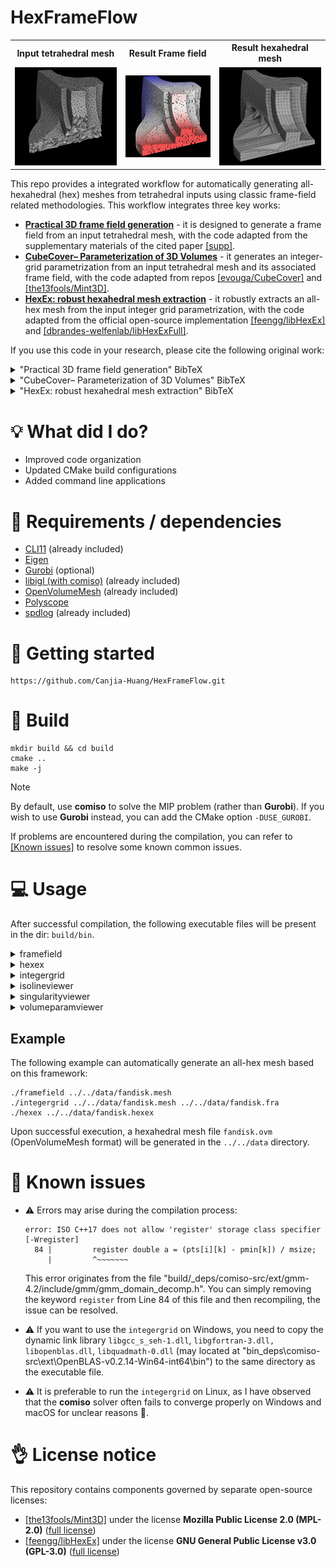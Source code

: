 # HexFrameFlow

<table>
<tr>
<th>Input tetrahedral mesh</th>
<th>Result Frame field</th>	
<th>Result hexahedral mesh</th>
</tr>
<tr>
<td> <img src=".pic/tet.png" width="600"> </td>
<td> <img src=".pic/frame.png" width="600"> </td>
<td> <img src=".pic/hex.png" width="600"> </td>
</tr>
</table>

This repo provides a integrated workflow for automatically generating all-hexahedral (hex) meshes from tetrahedral inputs using classic frame-field related methodologies.
This workflow integrates three key works:

- [**Practical 3D frame field generation**](https://dl.acm.org/doi/10.1145/2980179.2982408) - it is designed to generate a frame field from an input tetrahedral mesh, with the code adapted from the supplementary materials of the cited paper [[supp]](https://dl.acm.org/doi/suppl/10.1145/2980179.2982408/suppl_file/233-0220.zip).
- [**CubeCover– Parameterization of 3D Volumes**](https://onlinelibrary.wiley.com/doi/abs/10.1111/j.1467-8659.2011.02014.x) - it generates an integer-grid parametrization from an input tetrahedral mesh and its associated frame field, with the code adapted from repos [[evouga/CubeCover]](https://github.com/evouga/CubeCover) and [[the13fools/Mint3D]](https://github.com/the13fools/Mint3D).
- [**HexEx: robust hexahedral mesh extraction**](https://dl.acm.org/doi/abs/10.1145/2897824.2925976) - it robustly extracts an all-hex mesh from the input integer grid parametrization, with the code adapted from the official open-source implementation [[feengg/libHexEx]](https://github.com/feengg/libHexEx) and [[dbrandes-welfenlab/libHexExFull]](https://github.com/dbrandes-welfenlab/libHexExFull).

If you use this code in your research, please cite the following original work:

<details>
<summary>"Practical 3D frame field generation" BibTeX</summary>

```
@article{10.1145/2980179.2982408,
  author = {Ray, Nicolas and Sokolov, Dmitry and L\'{e}vy, Bruno},
  title = {Practical 3D frame field generation},
  year = {2016},
  issue_date = {November 2016},
  publisher = {Association for Computing Machinery},
  address = {New York, NY, USA},
  volume = {35},
  number = {6},
  issn = {0730-0301},
  url = {https://doi.org/10.1145/2980179.2982408},
  doi = {10.1145/2980179.2982408},
  journal = {ACM Trans. Graph.},
  month = dec,
  articleno = {233},
  numpages = {9},
  keywords = {smooth frame fields, remeshing}
}
```
</details>

<details>
<summary>"CubeCover– Parameterization of 3D Volumes" BibTeX</summary>

```
@article{https://doi.org/10.1111/j.1467-8659.2011.02014.x,
  author = {Nieser, M. and Reitebuch, U. and Polthier, K.},
  title = {CubeCover– Parameterization of 3D Volumes},
  journal = {Computer Graphics Forum},
  volume = {30},
  number = {5},
  pages = {1397-1406},
  keywords = {I.3.5 Computer Graphics: Curve, surface, solid, and object representations—Computational Geometry and Object Modeling},
  doi = {https://doi.org/10.1111/j.1467-8659.2011.02014.x},
  url = {https://onlinelibrary.wiley.com/doi/abs/10.1111/j.1467-8659.2011.02014.x},
  eprint = {https://onlinelibrary.wiley.com/doi/pdf/10.1111/j.1467-8659.2011.02014.x},
  year = {2011}
}
```
</details>

<details>
<summary>"HexEx: robust hexahedral mesh extraction" BibTeX</summary>

```
@article{10.1145/2897824.2925976,
  author = {Lyon, Max and Bommes, David and Kobbelt, Leif},
  title = {HexEx: robust hexahedral mesh extraction},
  year = {2016},
  issue_date = {July 2016},
  publisher = {Association for Computing Machinery},
  address = {New York, NY, USA},
  volume = {35},
  number = {4},
  issn = {0730-0301},
  url = {https://doi.org/10.1145/2897824.2925976},
  doi = {10.1145/2897824.2925976},
  journal = {ACM Trans. Graph.},
  month = jul,
  articleno = {123},
  numpages = {11},
  keywords = {hex meshing, mesh extraction, parametrization}
}
```
</details>

# :bulb: What did I do?
- Improved code organization
- Updated CMake build configurations
- Added command line applications

# :link: Requirements / dependencies
- [CLI11](https://github.com/CLIUtils/CLI11) (already included)
- [Eigen](https://eigen.tuxfamily.org/index.php?title=Main_Page)
- [Gurobi](https://www.gurobi.com) (optional)
- [libigl (with comiso)](https://libigl.github.io) (already included)
- [OpenVolumeMesh](https://www.graphics.rwth-aachen.de/software/openvolumemesh/) (already included)
- [Polyscope](https://polyscope.run)
- [spdlog](https://github.com/gabime/spdlog) (already included)

# :checkered_flag: Getting started

```
https://github.com/Canjia-Huang/HexFrameFlow.git
```

# :hammer: Build

```
mkdir build && cd build
cmake ..
make -j
```

> [!NOTE]
> By default, use **comiso** to solve the MIP problem (rather than **Gurobi**). If you wish to use **Gurobi** instead, you can add the CMake option `-DUSE_GUROBI`.

If problems are encountered during the compilation, you can refer to [[Known issues]](#bug-known-issues) to resolve some known common issues.

# :computer: Usage

After successful compilation, the following executable files will be present in the dir: `build/bin`.

<details>
<summary>framefield</summary>

I made this command-line application.
The original code generates the frame field defined on the vertices of the tetrahedral mesh. To accommodate subsequent applications, the output result here calculates the average frame field at the centroids of the tetrahedra.

```
./framefield [OPTIONS] input_path [output_path]
```

use `--help` for more options details:
```
POSITIONALS:
  input_path TEXT:FILE REQUIRED
                              Tetrahedral mesh file (.tet/.mesh) path 
  output_path TEXT            Output frame field file (.fra) path 

OPTIONS:
  -h,     --help              Print this help message and exit 
  -v                          Output model file (.obj) which is used to visualize (little 
                              cubes). 
```
</details>

<details>
<summary>hexex</summary>

This application code originates from [[feengg/libHexEx]](https://github.com/feengg/libHexEx), with only minor modifications to it.
I have modified the command-line application to enhance its usability.

```
./hexex [OPTIONS] inFile [outFile]
```

use `--help` for more options details:
```
POSITIONALS:
  inFile TEXT:FILE REQUIRED   Input tet mesh with parametrization file (.hexex) path. 
  outFile TEXT                Output file (.ovm) path. 

OPTIONS:
  -h,     --help              Print this help message and exit 
          --verbose           Output more process information. (default: false) 
```
</details>

<details>
<summary>integergrid</summary>

This application code originates from [[evouga/CubeCover]](https://github.com/evouga/CubeCover) and [[the13fools/Mint3D]](https://github.com/the13fools/Mint3D), with only minor modifications to it.
I have modified the command-line application to enhance its usability.

```
./integergrid [OPTIONS] mesh_path fra_path [output_path]
```

use `--help` for more options details:
```
POSITIONALS:
  mesh_path TEXT:FILE REQUIRED
                              Tetrahedral mesh file (.mesh) path 
  fra_path TEXT:FILE REQUIRED Frame field file (.fra) path 
  output_path TEXT            Output file (.hexex) path 

OPTIONS:
  -h,     --help              Print this help message and exit 
          --perm TEXT:FILE    Parameterization file (.perm) path 
  -c,     --correctcurl FLOAT:FLOAT in [0 - 1] 
                              Set to something non-zero if you want curl-correction. If 
                              curlCorrection isn't zero, as a preprocessing step the frame 
                              field will be corrected to make the field locally integrable 
                              (default: 0.0, 1.0 == 100% change in the input frames allowed) 
  -s,     --scale FLOAT:POSITIVE 
                              The scaling ratio of the input tet model 
  -g,     --gurobi            Use gurobi as the MIP solver. (default: comiso) 
          --seamless          Whether to compute a seamless parameterization or integer-grid 
                              parameterization. (default: integer-grid) 
  -f,     --free              Free the require of the parameterization to align all boundary 
                              faces of the input tetrahedral mesh to the integer grid of the 
                              parameter domain. (default: true) 
          --verbose           Output more process information. (default: false) 

```
</details>

<details>
<summary>isolineviewer</summary>

This application code originates from [[evouga/CubeCover]](https://github.com/evouga/CubeCover), with only minor modifications to it.
I have modified the command-line application to enhance its usability.

```
./isolineviewer [OPTIONS] hexex_file
```

use `--help` for more options details:
```
POSITIONALS:
  hexex_file TEXT:FILE REQUIRED
                              Input tet mesh with parametrization file (.hexex) path. 

OPTIONS:
  -h,     --help              Print this help message and exit 

```
</details>

<details>
<summary>singularityviewer</summary>

This application code originates from [[evouga/CubeCover]](https://github.com/evouga/CubeCover) and [[the13fools/Mint3D]](https://github.com/the13fools/Mint3D), with only minor modifications to it.
I have modified the command-line application to enhance its usability.

```
./singularityviewer [OPTIONS] mesh_path [fra_path] [bad_verts_path] [perm_path]
```

use `--help` for more options details:
```
POSITIONALS:
  mesh_path TEXT:FILE REQUIRED
                              Tetrahedral mesh file (.mesh) path. 
  fra_path TEXT:FILE          Frame field file (.fra) path. 
  bad_verts_path TEXT:FILE    bad_verts path. 
  perm_path TEXT:FILE         Parameterization file (.perm) path. 

OPTIONS:
  -h,     --help              Print this help message and exit
```
</details>


<details>
<summary>volumeparamviewer</summary>

This application code originates from [[evouga/CubeCover]](https://github.com/evouga/CubeCover), with only minor modifications to it.
I have modified the command-line application to enhance its usability.

```
./volumeparamviewer [OPTIONS] hexex_file [bad_verts_path]
```

use `--help` for more options details:
```
POSITIONALS:
  hexex_file TEXT:FILE REQUIRED
                              Input tet mesh with parametrization file (.hexex) path. 
  bad_verts_path TEXT:FILE    bad_verts path. 

OPTIONS:
  -h,     --help              Print this help message and exit 
```

</details>

## Example

The following example can automatically generate an all-hex mesh based on this framework:

```
./framefield ../../data/fandisk.mesh
./integergrid ../../data/fandisk.mesh ../../data/fandisk.fra
./hexex ../../data/fandisk.hexex
```

Upon successful execution, a hexahedral mesh file `fandisk.ovm` (OpenVolumeMesh format) will be generated in the `../../data` directory.

# :bug: Known issues

- :warning: Errors may arise during the compilation process:
  ```
  error: ISO C++17 does not allow 'register' storage class specifier [-Wregister]
    84 |         register double a = (pts[i][k] - pmin[k]) / msize;
       |         ^~~~~~~~
  ```

  This error originates from the file "build/_deps/comiso-src/ext/gmm-4.2/include/gmm/gmm_domain_decomp.h". You can simply removing the keyword `register` from Line 84 of this file and then recompiling, the issue can be resolved.

- :warning: If you want to use the `integergrid` on Windows, you need to copy the dynamic link library `libgcc_s_seh-1.dll`, `libgfortran-3.dll, libopenblas.dll`, `libquadmath-0.dll` (may located at "bin\_deps\comiso-src\ext\OpenBLAS-v0.2.14-Win64-int64\bin") to the same directory as the executable file.

- :warning: It is preferable to run the `integergrid` on Linux, as I have observed that the **comiso** solver often fails to converge properly on Windows and macOS for unclear reasons :thinking:.

# :ok_hand: License notice

This repository contains components governed by separate open-source licenses:

- [[the13fools/Mint3D]](https://github.com/the13fools/Mint3D) under the license **Mozilla Public License 2.0 (MPL-2.0)** ([full license](src/CubeCover/LICENSE))
- [[feengg/libHexEx]](https://github.com/feengg/libHexEx) under the license **GNU General Public License v3.0 (GPL-3.0)** ([full license](src/libHexEx/LICENSE))
